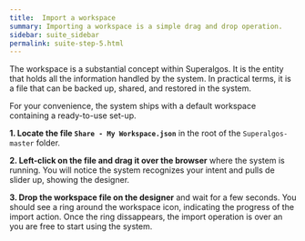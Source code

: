 ```yaml
---
title:  Import a workspace
summary: Importing a workspace is a simple drag and drop operation.
sidebar: suite_sidebar
permalink: suite-step-5.html
---
```


The <a data-toggle="tooltip" data-original-title="{{site.data.concepts.design_space}}">workspace</a> is a substantial concept within Superalgos. It is the entity that holds all the information handled by the system. In practical terms, it is a file that can be backed up, shared, and restored in the system.

For your convenience, the system ships with a default workspace containing a ready-to-use set-up.

**1. Locate the file ```Share - My Workspace.json```** in the root of the ```Superalgos-master``` folder.

**2. Left-click on the file and drag it over the browser** where the system is running. You will notice the system recognizes your intent and pulls de slider up, showing the designer.

**3. Drop the workspace file on the designer** and wait for a few seconds. You should see a ring around the workspace icon, indicating the progress of the import action. Once the ring dissappears, the import operation is over an you are free to start using the system.